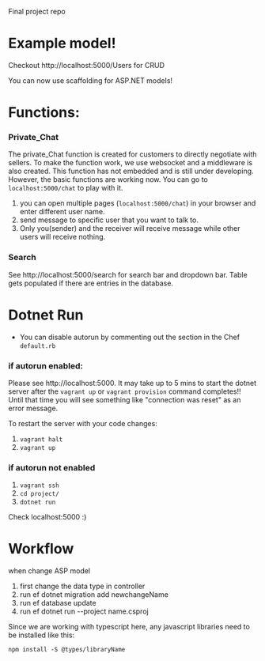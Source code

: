 Final project repo

# Example model!
Checkout http://localhost:5000/Users for CRUD

You can now use scaffolding for ASP.NET models!


# Functions:
### Private_Chat 
The private_Chat function is created for customers to directly negotiate with sellers. To make the function work, we use websocket and a middleware is also created. This function has not embedded and is still under developing. However, the basic functions are working now. You can go to `localhost:5000/chat` to play with it.
1. you can open multiple pages (`localhost:5000/chat`) in your browser and enter different user name.
2. send message to specific user that you want to talk to.
3. Only you(sender) and the receiver will receive message while other users will receive nothing.

### Search
See http://localhost:5000/search for search bar and dropdown bar. Table gets populated if there are entries in the database.



# Dotnet Run
- You can disable autorun by commenting out the section in the Chef `default.rb`


### if autorun enabled:
Please see http://localhost:5000. It may take up to 5 mins to start the dotnet server after the `vagrant up` or `vagrant provision` command completes!! Until that time you will see something like "connection was reset" as an error message.

To restart the server with your code changes:
1. `vagrant halt`
2. `vagrant up`

### if autorun not enabled
1. `vagrant ssh`
2. `cd project/`
3. `dotnet run`

Check localhost:5000 :)








# Workflow

when change ASP model

1. first change the data type in controller 
2. run ef dotnet migration add newchangeName
3. run ef database update 
4. run ef dotnet run --project name.csproj

Since we are working with typescript here, any javascript libraries need to be installed like this:

    npm install -S @types/libraryName